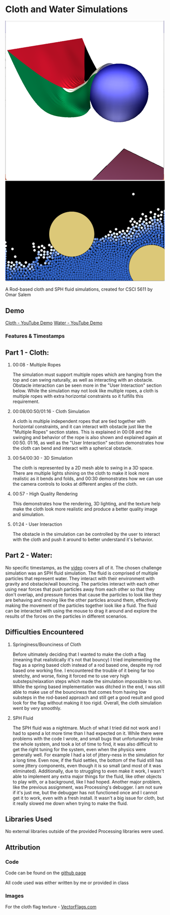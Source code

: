 # Cloth and Water Simulations
![Image of the cloth Simulation](clothsim.png)
![Image of the water Simulation](watersim.png)

A Rod-based cloth and SPH fluid simulations, created for CSCI 5611 by Omar Salem

## Demo
[Cloth - YouTube Demo](https://youtu.be/hDOxoVIeFUQ)
[Water - YouTube Demo](https://youtu.be/glHPKJ2ocBM)

### Features & Timestamps
## Part 1 - Cloth:
1. 00:08 - Multiple Ropes

    The simulation must support multiple ropes which are hanging from the top and can swing naturally, as well as interacting with an obstacle. Obstacle interaction can be seen more in the "User Interaction" section below. While the simulation may not look like multiple ropes, a cloth is multiple ropes with extra horizontal constraints so it fulfills this requirement.

2. 00:08/00:50/01:16 - Cloth Simulation
    
    A cloth is multiple independent ropes that are tied together with horizontal constraints, and it can interact with obstacle just like the "Multiple Ropes" section states. This is explained in 00:08 and the swinging and behavior of the rope is also shown and explained again at 00:50. 01:16, as well as the "User Interaction" section demonstrates how the cloth can bend and interact with a spherical obstacle.

3. 00:54/00:30 - 3D Simulation
    
    The cloth is represented by a 2D mesh able to swing in a 3D space. There are multiple lights shining on the cloth to make it look more realistic as it bends and folds, and 00:30 demonstrates how we can use the camera controls to looks at different angles of the cloth.
    
4. 00:57 - High Quality Rendering
    
    This demonstrates how the rendering, 3D lighting, and the texture help make the cloth look more realistic and produce a better quality image and simulation.

5. 01:24 - User Interaction
    
    The obstacle in the simulation can be controlled by the user to interact with the cloth and push it around to better understand it's behavior.

## Part 2 - Water:
No specific timestamps, as the [video](https://youtu.be/glHPKJ2ocBM) covers all of it. The chosen challenge simulation was an SPH fluid simulation. The fluid is comprised of multiple particles that represent water. They interact with their environment with gravity and obstacle/wall bouncing. The particles interact with each other using near forces that push particles away from each other so that they don't overlap, and pressure forces that cause the particles to look like they are behaving and moving like the other particles around them, effectively making the movement of the particles together look like a fluid. The fluid can be interacted with using the mouse to drag it around and explore the results of the forces on the particles in different scenarios.

## Difficulties Encountered
1. Springiness/Bounciness of Cloth
    
    Before ultimately deciding that I wanted to make the cloth a flag (meaning that realistically it's not that bouncy) I tried implementing the flag as a spring based cloth instead of a rod based one, despite my rod based one working fine. I encountered the trouble of it being far too stretchy, and worse, fixing it forced me to use very high substeps/relaxation steps which made the simulation impossible to run. While the spring based implementation was ditched in the end, I was still able to make use of the bounciness that comes from having low substeps in the rod-based approach and still get a good result and good look for the flag without making it too rigid. Overall, the cloth simulation went by very smoothly.

2. SPH Fluid

   The SPH fluid was a nightmare. Much of what I tried did not work and I had to spend a lot more time than I had expected on it. While there were problems with the code I wrote, and small bugs that unfortunately broke the whole system, and took a lot of time to find, it was also difficult to get the right tuning for the system, even when the physics were generally well. For example I had a lot of jittery-ness in the simulation for a long time. Even now, if the fluid settles, the bottom of the fluid still has some jittery components, even though it is so small (and most of it was eliminated). Additionally, due to struggling to even make it work, I wasn't able to implement any extra major things for the fluid, like other objects to play with, or a background, like I had hoped. Another major problem, like the previous assignment, was Processing's debugger. I am not sure if it's just me, but the debugger has not functioned once and I cannot get it to work, even with a fresh install. It wasn't a big issue for cloth, but it really slowed me down when trying to make the fluid.

## Libraries Used
No external libraries outside of the provided Processing libraries were used.

## Attribution

### Code
Code can be found on the [github page](https://github.com/omsa0/Cloth-and-Water/)

All code used was either written by me or provided in class

### Images
For the cloth flag texture - [VectorFlags.com](https://vectorflags.com/palestine/ps-square-01)
